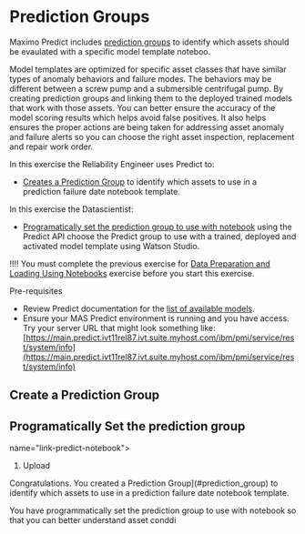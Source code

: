 # Prediction Groups

Maximo Predict includes [prediction groups](https://www.ibm.com/docs/en/mhmpmh-and-p-u/8.5.0?topic=overviews-maximo-predict-850)  to identify which assets should be evaulated with a specific model template noteboo. 


Model templates are optimized for specific asset classes that have similar types of anomaly behaviors and failure modes.   The behaviors may be different between a screw pump and a submersible  centrifugal pump. By creating prediction groups and linking them to the deployed trained models that work with those assets.  You can better ensure the accuracy of the model scoring results which helps avoid false positives.  It also helps ensures the proper actions are being taken for addressing asset anomaly and failure alerts so you can choose the right asset inspection, replacement and repair work order.

In this exercise the Reliability Engineer uses Predict to:

- [Creates a Prediction Group](#prediction_group) to identify which assets to use in a prediction failure date notebook template. 

In this exercise the Datascientist:

- [Programatically set the prediction group to use with notebook](link-predict-notebook) using the Predict API choose the Predict group to use with a trained, deployed and activated model template using Watson Studio.


!!!!
    You must complete the previous exercise for [Data Preparation and Loading Using Notebooks](data_preparation.md) exercise before you start this exercise.

Pre-requisites 

- Review Predict documentation for the [list of available models](https://www.ibm.com/docs/en/mhmpmh-and-p-u/8.5.0?topic=overviews-maximo-predict-850).
- Ensure your MAS Predict environment is running and you have access.  Try your server URL that might look something like: [https://main.predict.ivt11rel87.ivt.suite.myhost.com/ibm/pmi/service/rest/system/info](https://main.predict.ivt11rel87.ivt.suite.myhost.com/ibm/pmi/service/rest/system/info)


## Create a Prediction Group 
<a name="prediction_group"></a>


## Programatically Set the prediction group
<a>name="link-predict-notebook"></a>
1. Upload

Congratulations.  You created a Prediction Group](#prediction_group) to identify which assets to use in a prediction failure date notebook template. 

You have programmatically set the prediction group to use with notebook so that you can better understand asset conddi
